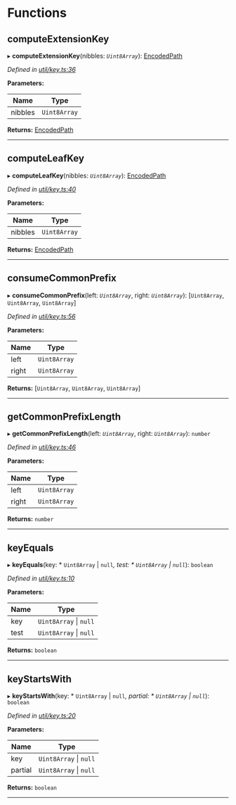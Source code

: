 

# Functions

<a id="computeextensionkey"></a>

##  computeExtensionKey

▸ **computeExtensionKey**(nibbles: *`Uint8Array`*): [EncodedPath](_types_.md#encodedpath)

*Defined in [util/key.ts:36](https://github.com/polkadot-js/common/blob/3ee9e13/packages/trie-db/src/util/key.ts#L36)*

**Parameters:**

| Name | Type |
| ------ | ------ |
| nibbles | `Uint8Array` |

**Returns:** [EncodedPath](_types_.md#encodedpath)

___
<a id="computeleafkey"></a>

##  computeLeafKey

▸ **computeLeafKey**(nibbles: *`Uint8Array`*): [EncodedPath](_types_.md#encodedpath)

*Defined in [util/key.ts:40](https://github.com/polkadot-js/common/blob/3ee9e13/packages/trie-db/src/util/key.ts#L40)*

**Parameters:**

| Name | Type |
| ------ | ------ |
| nibbles | `Uint8Array` |

**Returns:** [EncodedPath](_types_.md#encodedpath)

___
<a id="consumecommonprefix"></a>

##  consumeCommonPrefix

▸ **consumeCommonPrefix**(left: *`Uint8Array`*, right: *`Uint8Array`*): [`Uint8Array`, `Uint8Array`, `Uint8Array`]

*Defined in [util/key.ts:56](https://github.com/polkadot-js/common/blob/3ee9e13/packages/trie-db/src/util/key.ts#L56)*

**Parameters:**

| Name | Type |
| ------ | ------ |
| left | `Uint8Array` |
| right | `Uint8Array` |

**Returns:** [`Uint8Array`, `Uint8Array`, `Uint8Array`]

___
<a id="getcommonprefixlength"></a>

##  getCommonPrefixLength

▸ **getCommonPrefixLength**(left: *`Uint8Array`*, right: *`Uint8Array`*): `number`

*Defined in [util/key.ts:46](https://github.com/polkadot-js/common/blob/3ee9e13/packages/trie-db/src/util/key.ts#L46)*

**Parameters:**

| Name | Type |
| ------ | ------ |
| left | `Uint8Array` |
| right | `Uint8Array` |

**Returns:** `number`

___
<a id="keyequals"></a>

##  keyEquals

▸ **keyEquals**(key: * `Uint8Array` &#124; `null`*, test: * `Uint8Array` &#124; `null`*): `boolean`

*Defined in [util/key.ts:10](https://github.com/polkadot-js/common/blob/3ee9e13/packages/trie-db/src/util/key.ts#L10)*

**Parameters:**

| Name | Type |
| ------ | ------ |
| key |  `Uint8Array` &#124; `null`|
| test |  `Uint8Array` &#124; `null`|

**Returns:** `boolean`

___
<a id="keystartswith"></a>

##  keyStartsWith

▸ **keyStartsWith**(key: * `Uint8Array` &#124; `null`*, partial: * `Uint8Array` &#124; `null`*): `boolean`

*Defined in [util/key.ts:20](https://github.com/polkadot-js/common/blob/3ee9e13/packages/trie-db/src/util/key.ts#L20)*

**Parameters:**

| Name | Type |
| ------ | ------ |
| key |  `Uint8Array` &#124; `null`|
| partial |  `Uint8Array` &#124; `null`|

**Returns:** `boolean`

___

